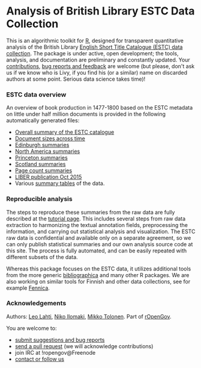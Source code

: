 Analysis of British Library ESTC Data Collection
============================================

This is an algorithmic toolkit for [R](http://r-project.org), designed for transparent quantitative analysis of the British Library [English Short Title Catalogue (ESTC) data collection](http://estc.bl.uk/F/?func=file&file_name=login-bl-estc). The package is under active, open development; the tools, analysis, and documentation are preliminary and constantly updated. Your [contributions](http://ropengov.github.com/contact.html), [bug reports and feedback](https://github.com/ropengov/estc) are welcome (but please, don't ask us if we know who is Livy, if you find his (or a similar) name on discarded authors at some point. Serious data science takes time)!


### ESTC data overview

An overview of book production in 1477-1800 based on the ESTC metadata on little under half million documents is provided in the following automatically generated files:

 * [Overall summary of the ESTC catalogue](https://github.com/rOpenGov/estc/blob/master/inst/examples/overview.md)
 * [Document sizes across time](https://github.com/rOpenGov/estc/blob/master/inst/examples/pagecounts.md)
 * [Edinburgh summaries](https://github.com/rOpenGov/estc/blob/master/inst/examples/Edinburgh.md)
 * [North America summaries](https://github.com/rOpenGov/estc/blob/master/inst/examples/NorthAmerica.md)
 * [Princeton summaries](https://github.com/rOpenGov/estc/blob/master/inst/examples/Princeton.md)
 * [Scotland summaries](https://github.com/rOpenGov/estc/blob/master/inst/examples/Scotland.md)
 * [Page count summaries](https://github.com/rOpenGov/estc/blob/master/inst/examples/pagecounts.md)
 * [LIBER publication Oct 2015](https://github.com/rOpenGov/estc/blob/master/inst/examples/20151023-LIBER.md)
 * Various [summary tables](https://github.com/rOpenGov/estc/tree/master/inst/examples/output.tables) of the data. 


### Reproducible analysis

The steps to reproduce these summaries from the raw data are fully described at the [tutorial page](https://github.com/rOpenGov/estc/blob/master/vignettes/tutorial.md). This includes several steps from raw data extraction to harmonizing the textual annotation fields, preprocessing the information, and carrying out statistical analysis and visualization. The ESTC raw data is confidential and available only on a separate agreement, so we can only publish statistical summaries and our own analysis source code at this site. The process is fully automated, and can be easily repeated with different subsets of the data.

Whereas this package focuses on the ESTC data, it utilizes additional
tools from the more generic
[bibliographica](https://github.com/rOpenGov/bibliographica) and many
other R packages. We are also working on similar tools for Finnish and other data collections, see for example [Fennica](https://github.com/rOpenGov/fennica).


### Acknowledgements

Authors: [Leo Lahti](https://github.com/antagomir/), [Niko Ilomaki](https://github.com/NVI/), [Mikko Tolonen](http://375humanistia.helsinki.fi/en/humanists/mikko-tolonen). Part of [rOpenGov](http://ropengov.github.io/).


You are welcome to:
  * [submit suggestions and bug reports](https://github.com/ropengov/estc/issues)
  * [send a pull request](https://github.com/ropengov/estc/) (we will acknowledge contributions)
  * join IRC at !ropengov@Freenode
  * [contact or follow us](http://ropengov.github.io/contribute/)
